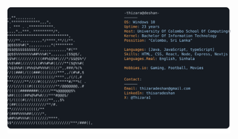 <a href="https://github.com/Andrew6rant/Andrew6rant">
  <picture>
    <source media="(prefers-color-scheme: dark)" srcset="https://raw.githubusercontent.com/janith-h/janith-h/main/dark_mode.svg">
    <img alt="Andrew Grant's GitHub Profile README" src="https://raw.githubusercontent.com/janith-h/janith-h/main/dark_mode.svg">
  </picture>
</a>
